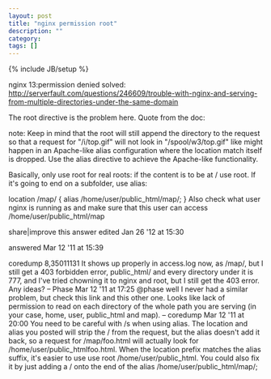 ```yaml
---
layout: post
title: "nginx permission root"
description: ""
category: 
tags: []
---
```

{% include JB/setup %}

nginx 13:permission denied solved:
http://serverfault.com/questions/246609/trouble-with-nginx-and-serving-from-multiple-directories-under-the-same-domain

The root directive is the problem here. Quote from the doc:

note: Keep in mind that the root will still append the directory to the request so that a request for "/i/top.gif" will not look in "/spool/w3/top.gif" like might happen in an Apache-like alias configuration where the location match itself is dropped. Use the alias directive to achieve the Apache-like functionality.

Basically, only use root for real roots: if the content is to be at / use root. If it's going to end on a subfolder, use alias:

location  /map/ {
  alias  /home/user/public_html/map/;
}
Also check what user nginx is running as and make sure that this user can access /home/user/public_html/map

share|improve this answer
edited Jan 26 '12 at 15:30

answered Mar 12 '11 at 15:39

coredump
8,35011131
It shows up properly in access.log now, as /map/, but I still get a 403 forbidden error, public_html/ and every directory under it is 777, and I've tried chowning it to nginx and root, but I still get the 403 error. Any ideas? – Phase Mar 12 '11 at 17:25
@phase well I never had a similar problem, but check this link and this other one. Looks like lack of permission to read on each directory of the whole path you are serving (in your case, home, user, public_html and map). – coredump Mar 12 '11 at 20:00
You need to be careful with /s when using alias. The location and alias you posted will strip the / from the request, but the alias doesn't add it back, so a request for /map/foo.html will actually look for /home/user/public_htmlfoo.html. When the location prefix matches the alias suffix, it's easier to use use root /home/user/public_html. You could also fix it by just adding a / onto the end of the alias /home/user/public_html/map/; 